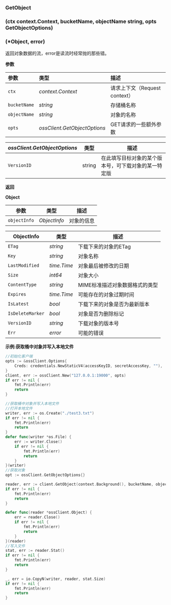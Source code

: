 ### GetObject

### (ctx context.Context, bucketName, objectName string, opts GetObjectOptions)

###  (*Object, error)

返回对象数据的流，error是读流时经常抛的那些错。

__参数__


| 参数         | 类型                         | 描述                          |
| :----------- | :--------------------------- | :---------------------------- |
| `ctx`        | _context.Context_            | 请求上下文（Request context） |
| `bucketName` | _string_                     | 存储桶名称                    |
| `objectName` | _string_                     | 对象的名称                    |
| `opts`       | _ossClient.GetObjectOptions_ | GET请求的一些额外参数         |



| _ossClient.GetObjectOptions_ | 类型   | 描述                                                 |
| ---------------------------- | ------ | ---------------------------------------------------- |
| `VersionID`                  | string | 在此填写目标对象的某个版本号，可下载对象的某一特定版 |



**返回**

**Object**

| 参数         | 类型         | 描述       |
| ------------ | ------------ | ---------- |
| `objectInfo` | _ObjectInfo_ | 对象的信息 |

| ObjectInfo       | 类型        | 描述                           |
| ---------------- | ----------- | ------------------------------ |
| `ETag`           | _string_    | 下载下来的对象的ETag           |
| `Key`            | _string_    | 对象名称                       |
| `LastModified`   | _time.Time_ | 对象最后被修改的日期           |
| `Size`           | _int64_     | 对象大小                       |
| `ContentType`    | _string_    | MIME标准描述对象数据格式的类型 |
| `Expires`        | _time.Time_ | 可能存在的对象过期时间         |
| `IsLatest`       | _bool_      | 下载下来的对象是否为最新版本   |
| `IsDeleteMarker` | _bool_      | 对象是否为删除标记             |
| `VersionID`      | _string_    | 下载对象的版本号               |
| `Err`            | _error_     | 可能的错误                     |




__示例:获取桶中对象并写入本地文件__


```go
//初始化客户端
opts := &ossClient.Options{
    Creds: credentials.NewStaticV4(accessKeyID, secretAccessKey, ""),
}
client, err := ossClient.New("127.0.0.1:19000", opts)
if err != nil {
    fmt.Println(err)
    return
}

//获取桶中对象并写入本地文件
//打开本地文件
writer, err := os.Create("./test3.txt")
if err != nil {
    fmt.Println(err)
    return
}
defer func(writer *os.File) {
    err := writer.Close()
    if err != nil {
        fmt.Println(err)
        return
    }
}(writer)
//获取对象
opt := ossClient.GetObjectOptions{}

reader, err := client.GetObject(context.Background(), bucketName, objectName, opt)
if err != nil {
    fmt.Println(err)
    return
}

defer func(reader *ossClient.Object) {
    err = reader.Close()
    if err != nil {
        fmt.Println(err)
        return
    }
}(reader)
//写入文件
stat, err := reader.Stat()
if err != nil {
    fmt.Println(err)
    return
}

_, err = io.CopyN(writer, reader, stat.Size)
if err != nil {
    fmt.Println(err)
    return
}
```

